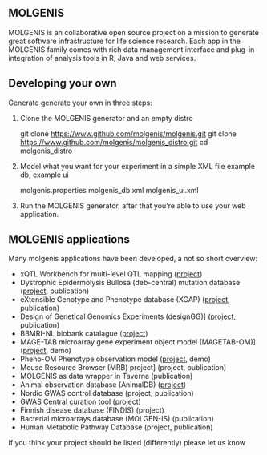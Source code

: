 MOLGENIS
--------
MOLGENIS is an collaborative open source project on a mission to generate great 
software infrastructure for life science research. Each app in the MOLGENIS 
family comes with rich data management interface and plug-in integration of 
analysis tools in R, Java and web services.

Developing your own
-------------------
Generate generate your own in three steps:

1) Clone the MOLGENIS generator and an empty distro

     git clone https://www.github.com/molgenis/molgenis.git
     git clone https://www.github.com/molgenis/molgenis_distro.git
     cd molgenis_distro

2) Model what you want for your experiment in a simple XML file example db, example ui

     <editor> molgenis.properties
     <editor> molgenis_db.xml
     <editor> molgenis_ui.xml

3) Run the MOLGENIS generator, after that you're able to use your web 
application.

MOLGENIS applications
---------------------
Many molgenis applications have been developed, a not so short overview:

 - xQTL Workbench for multi-level QTL mapping ([project](http://www.xqtl.nl/ "www.xqtl.nl"))
 - Dystrophic Epidermolysis Bullosa (deb-central) mutation database ([project](http://www.deb-central.org/ "www.deb-central.org/"), publication)
 - eXtensible Genotype and Phenotype database (XGAP) ([project](http://www.xqap.nl/ "www.xqap.nl"), publication)
 - Design of Genetical Genomics Experiments (designGG)] ([project](http://gbic.biol.rug.nl/designGG "DesignGG"), publication)
 - BBMRI-NL biobank catalague ([project](http://www.phenoflow.org/wiki/BiobankCatalog "BBMRI")) 
 - MAGE-TAB microarray gene experiment object model (MAGETAB-OM)] ([project](http://www.phenoflow.org/wiki/PhenoFlow "MAGETAB"),  demo)
 - Pheno-OM Phenotype observation model ([project](http://www.phenoflow.org/wiki/PhenoFlow "Pheno-OM"), demo)
 - Mouse Resource Browser (MRB) project] (project, publication)
 - MOLGENIS as data wrapper in Taverna (publication)
 - Animal observation database (AnimalDB) ([project](http://www.animaldb.org/ "www.animaldb.org"))
 - Nordic GWAS control database (project,  publication)
 - GWAS Central curation tool (project)
 - Finnish disease database (FINDIS) (project)
 - Bacterial microarrays database (MOLGEN-IS) (publication)
 - Human Metabolic Pathway Database (project, publication)

If you think your project should be listed (differently) please let us know
